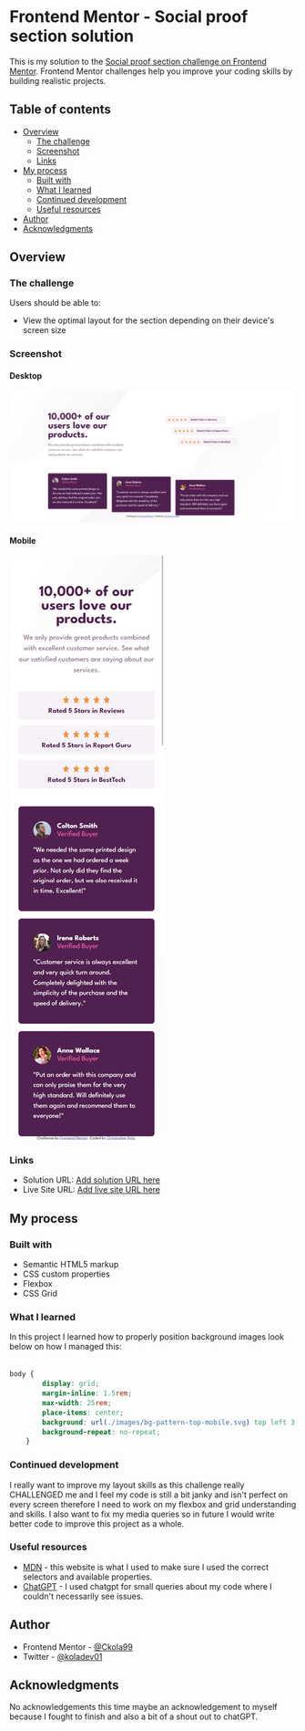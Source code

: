 # Frontend Mentor - Social proof section solution

This is my solution to the [Social proof section challenge on Frontend Mentor](https://www.frontendmentor.io/challenges/social-proof-section-6e0qTv_bA). Frontend Mentor challenges help you improve your coding skills by building realistic projects.

## Table of contents

- [Overview](#overview)
  - [The challenge](#the-challenge)
  - [Screenshot](#screenshot)
  - [Links](#links)
- [My process](#my-process)
  - [Built with](#built-with)
  - [What I learned](#what-i-learned)
  - [Continued development](#continued-development)
  - [Useful resources](#useful-resources)
- [Author](#author)
- [Acknowledgments](#acknowledgments)

## Overview

### The challenge

Users should be able to:

- View the optimal layout for the section depending on their device's screen size

### Screenshot

#### Desktop
![](./images/screencapture-127-0-0-1-5500-index-html-2024-05-23-19_34_36.png)

#### Mobile
![](./images/screencapture-127-0-0-1-5500-index-html-2024-05-23-19_33_01.png)

### Links

- Solution URL: [Add solution URL here](https://your-solution-url.com)
- Live Site URL: [Add live site URL here](https://your-live-site-url.com)

## My process

### Built with

- Semantic HTML5 markup
- CSS custom properties
- Flexbox
- CSS Grid

### What I learned

In this project I learned how to properly position background images look below on how I managed this:

```CSS

body {
		display: grid;
		margin-inline: 1.5rem;
		max-width: 25rem;
		place-items: center;
		background: url(./images/bg-pattern-top-mobile.svg) top left 3.5rem, url(./images/bg-pattern-bottom-mobile.svg) bottom right;
		background-repeat: no-repeat;
	}

```

### Continued development

I really want to improve my layout skills as this challenge really CHALLENGED me and I feel my code is still a bit janky and isn't perfect on every screen therefore I need to work on my flexbox and grid understanding and skills. I also want to fix my media queries so in future I would write better code to improve this project as a whole.

### Useful resources

- [MDN](https://developer.mozilla.org/en-US/) - this website is what I used to make sure I used the correct selectors and available properties.
- [ChatGPT](https://chatgpt.com) - I used chatgpt for small queries about my code where I couldn't necessarily see issues.

## Author

- Frontend Mentor - [@Ckola99](https://www.frontendmentor.io/profile/Ckola99)
- Twitter - [@koladev01](https://www.twitter.com/koladev01)


## Acknowledgments

No acknowledgements this time maybe an acknowledgement to myself because I fought to finish and also a bit of a shout out to chatGPT.
